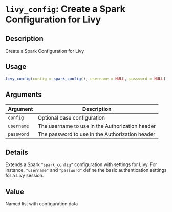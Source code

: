 # `livy_config`: Create a Spark Configuration for Livy

## Description


 Create a Spark Configuration for Livy


## Usage

```r
livy_config(config = spark_config(), username = NULL, password = NULL)
```


## Arguments

Argument      |Description
------------- |----------------
```config```     |     Optional base configuration
```username```     |     The username to use in the Authorization header
```password```     |     The password to use in the Authorization header

## Details


 Extends a Spark `"spark_config"` configuration with settings
 for Livy. For instance, `"username"` and `"password"` 
 define the basic authentication settings for a Livy session.


## Value


 Named list with configuration data


